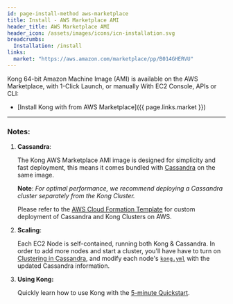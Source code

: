 ```yaml
---
id: page-install-method aws-marketplace
title: Install - AWS Marketplace AMI
header_title: AWS Marketplace AMI
header_icon: /assets/images/icons/icn-installation.svg
breadcrumbs:
  Installation: /install
links:
  market: "https://aws.amazon.com/marketplace/pp/B014GHERVU"
---
```


Kong 64-bit Amazon Machine Image (AMI) is available on the AWS Marketplace, with 1-Click Launch, or manually With EC2 Console, APIs or CLI:

- [Install Kong with from AWS Marketplace]({{ page.links.market }})

----

### Notes:

1. **Cassandra**:

    The Kong AWS Marketplace AMI image is designed for simplicity and fast deployment, this means it comes bundled with [Cassandra](/about/faq/#how-does-it-work) on the same image.

    **Note**: *For optimal performance, we recommend deploying a Cassandra cluster separately from the Kong Cluster.*

    Please refer to the [AWS Cloud Formation Template](/install/aws-cloudformation) for custom deployment of Cassandra and Kong Clusters on AWS.

2. **Scaling**:

    Each EC2 Node is self-contained, running both Kong & Cassandra. In order to add more nodes and start a cluster, you'll have have to turn on [Clustering in Cassandra](/about/faq/#apache-cassandra), and modify each node's [`kong.yml`](https://getkong.org/docs/0.5.x/configuration/#databases_available) with the updated Cassandra information.

3. **Using Kong:**

    Quickly learn how to use Kong with the [5-minute Quickstart](/docs/latest/getting-started/quickstart).
